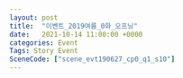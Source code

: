 ```yaml
---
layout: post
title:  "이벤트_2019여름_0화_오프닝"
date:   2021-10-14 11:00:00 +0000
categories: Event
Tags: Story Event
SceneCode: ["scene_evt190627_cp0_q1_s10"]
---
```

